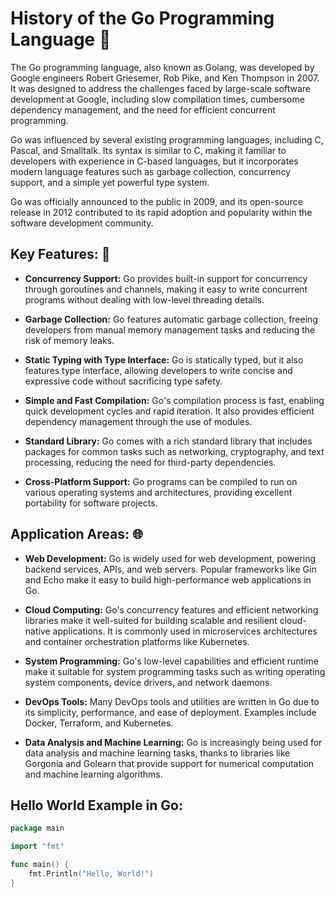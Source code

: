 # History of the Go Programming Language 📜

The Go programming language, also known as Golang, was developed by Google engineers Robert Griesemer, Rob Pike, and Ken Thompson in 2007. It was designed to address the challenges faced by large-scale software development at Google, including slow compilation times, cumbersome dependency management, and the need for efficient concurrent programming.

Go was influenced by several existing programming languages, including C, Pascal, and Smalltalk. Its syntax is similar to C, making it familiar to developers with experience in C-based languages, but it incorporates modern language features such as garbage collection, concurrency support, and a simple yet powerful type system.

Go was officially announced to the public in 2009, and its open-source release in 2012 contributed to its rapid adoption and popularity within the software development community.

## Key Features: 🔑

- **Concurrency Support:** Go provides built-in support for concurrency through goroutines and channels, making it easy to write concurrent programs without dealing with low-level threading details.

- **Garbage Collection:** Go features automatic garbage collection, freeing developers from manual memory management tasks and reducing the risk of memory leaks.

- **Static Typing with Type Interface:** Go is statically typed, but it also features type interface, allowing developers to write concise and expressive code without sacrificing type safety.

- **Simple and Fast Compilation:** Go's compilation process is fast, enabling quick development cycles and rapid iteration. It also provides efficient dependency management through the use of modules.

- **Standard Library:** Go comes with a rich standard library that includes packages for common tasks such as networking, cryptography, and text processing, reducing the need for third-party dependencies.

- **Cross-Platform Support:** Go programs can be compiled to run on various operating systems and architectures, providing excellent portability for software projects.

## Application Areas: 🌐

- **Web Development:** Go is widely used for web development, powering backend services, APIs, and web servers. Popular frameworks like Gin and Echo make it easy to build high-performance web applications in Go.

- **Cloud Computing:** Go's concurrency features and efficient networking libraries make it well-suited for building scalable and resilient cloud-native applications. It is commonly used in microservices architectures and container orchestration platforms like Kubernetes.

- **System Programming:** Go's low-level capabilities and efficient runtime make it suitable for system programming tasks such as writing operating system components, device drivers, and network daemons.

- **DevOps Tools:** Many DevOps tools and utilities are written in Go due to its simplicity, performance, and ease of deployment. Examples include Docker, Terraform, and Kubernetes.

- **Data Analysis and Machine Learning:** Go is increasingly being used for data analysis and machine learning tasks, thanks to libraries like Gorgonia and Golearn that provide support for numerical computation and machine learning algorithms.

## Hello World Example in Go:

```go
package main

import "fmt"

func main() {
    fmt.Println("Hello, World!")
}
